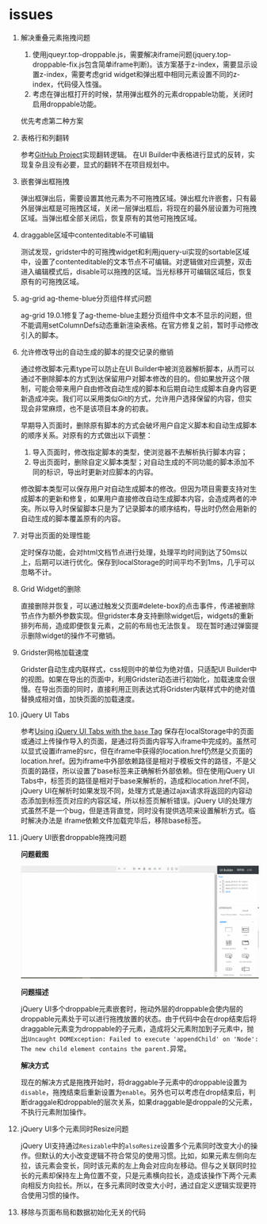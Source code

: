 # issues

1. 解决重叠元素拖拽问题
    1. 使用jqueyr.top-droppable.js，需要解决iframe问题(jquery.top-droppable-fix.js包含简单iframe判断)。该方案基于z-index，需要显示设置z-index，需要考虑grid widget和弹出框中相同元素设置不同的z-index，代码侵入性强。
    2. 考虑在弹出框打开的时候，禁用弹出框外的元素droppable功能，关闭时启用droppable功能。

    优先考虑第二种方案

2. 表格行和列翻转

    参考[GitHub Project](https://github.com/LMFinney/ag-grid-partial)实现翻转逻辑。
    在UI Builder中表格进行显式的反转，实现复杂且没有必要，显式的翻转不在项目规划中。

3. 嵌套弹出框拖拽

    弹出框弹出后，需要设置其他元素为不可拖拽区域。弹出框允许嵌套，只有最外层弹出框是可拖拽区域，关闭一层弹出框后，将现在的最外层设置为可拖拽区域。当弹出框全部关闭后，恢复原有的其他可拖拽区域。

4. draggable区域中contenteditable不可编辑

    测试发现，gridster中的可拖拽widget和利用jquery-ui实现的sortable区域中，设置了contenteditable的文本节点不可编辑。对逻辑做对应调整，双击进入编辑模式后，disable可以拖拽的区域。当光标移开可编辑区域后，恢复原有的可拖拽区域。

5. ag-grid ag-theme-blue分页组件样式问题

    ag-grid 19.0.1修复了ag-theme-blue主题分页组件中文本不显示的问题，但不能调用setColumnDefs动态重新渲染表格。在官方修复之前，暂时手动修改引入的脚本。

6. 允许修改导出的自动生成的脚本的提交记录的撤销

    通过修改脚本元素type可以防止在UI Builder中被浏览器解析脚本，从而可以通过不删除脚本的方式到达保留用户对脚本修改的目的。但如果放开这个限制，可能会带来用户自由修改自动生成的脚本和后期自动生成脚本自身内容更新造成冲突。我们可以采用类似Git的方式，允许用户选择保留的内容，但实现会非常麻烦，也不是该项目本身的初衷。

    早期导入页面时，删除原有脚本的方式会破坏用户自定义脚本和自动生成脚本的顺序关系。对原有的方式做出以下调整：

    1. 导入页面时，修改指定脚本的类型，使浏览器不去解析执行脚本内容；
    2. 导出页面时，删除自定义脚本类型；对自动生成的不同功能的脚本添加不同的标识，导出时更新对应脚本的内容。

    修改脚本类型可以保存用户对自动生成脚本的修改。但因为项目需要支持对生成脚本的更新和修复，如果用户直接修改自动生成脚本内容，会造成两者的冲突。所以导入时保留脚本只是为了记录脚本的顺序结构，导出时仍然会用新的自动生成的脚本覆盖原有的内容。

7. 对导出页面的处理性能

    定时保存功能，会对html文档节点进行处理，处理平均时间到达了50ms以上，后期可以进行优化。保存到localStorage的时间平均不到1ms，几乎可以忽略不计。

8. Grid Widget的删除

    直接删除并恢复，可以通过触发父页面#delete-box的点击事件，传递被删除节点作为额外参数实现。但gridster本身支持删除widget后，widgets的重新排列布局，造成即便恢复元素，之前的布局也无法恢复。
    现在暂时通过弹窗提示删除widget的操作不可撤销。

9. Gridster网格加载速度

    Gridster自动生成内联样式，css规则中的单位为绝对值，只适配UI Builder中的视图。如果在导出的页面中，利用Gridster动态进行初始化，加载速度会很慢。在导出页面的同时，直接利用正则表达式将Gridster内联样式中的绝对值替换成相对值，加快页面的加载速度。

10. jQuery UI Tabs

    参考[Using jQuery UI Tabs with the `base` Tag](https://www.tjvantoll.com/2013/02/17/using-jquery-ui-tabs-with-the-base-tag/)
    保存在localStorage中的页面或通过上传操作导入的页面，是通过将页面内容写入iframe中完成的。虽然可以显式设置iframe的src，但在iframe中获得的location.href仍然是父页面的location.href。因为iframe中外部依赖路径是相对于模板文件的路径，不是父页面的路径，所以设置了base标签来正确解析外部依赖。但在使用jQuery UI Tabs中，标签页的路径是相对于base来解析的，造成和location.href不同，jQuery UI在解析时如果发现不同，处理方式是通过ajax请求将返回的内容动态添加到标签页对应的内容区域，所以标签页解析错误。jQuery UI的处理方式虽然不是一个bug，但是违背直觉，同时没有提供选项来设置解析方式。临时解决办法是
    iframe依赖文件加载完毕后，移除base标签。

11. jQuery UI嵌套droppable拖拽问题

    **问题截图**

    ![Nested droppable drag error](./nested-droppable-drag-error.gif)

    **问题描述**

    jQuery UI多个droppable元素嵌套时，拖动外层的droppable会使内层的droppable元素处于可以进行拖拽放置的状态。由于代码中会在drop结束后将draggable元素变为droppable的子元素，造成将父元素附加到子元素中，抛出`Uncaught DOMException: Failed to execute 'appendChild' on 'Node': The new child element contains the parent.`异常。

    **解决方式**

    现在的解决方式是拖拽开始时，将draggable子元素中的droppable设置为`disable`，拖拽结束后重新设置为`enable`。另外也可以考虑在drop结束后，判断draggale和droppable的层次关系，如果draggable是droppale的父元素，不执行元素附加操作。

12. jQuery UI多个元素同时Resize问题

    jQuery UI支持通过`Resizable`中的`alsoResize`设置多个元素同时改变大小的操作。但默认的大小改变逻辑不符合常见的使用习惯。比如，如果元素左侧向左拉，该元素会变长，同时该元素的左上角会对应向左移动。但与之关联同时拉长的元素却保持左上角位置不变，只是元素横向拉长，造成该操作下两个元素向相反方向拉长。所以，在多元素同时改变大小时，通过自定义逻辑实现更符合使用习惯的操作。

13. 移除与页面布局和数据初始化无关的代码